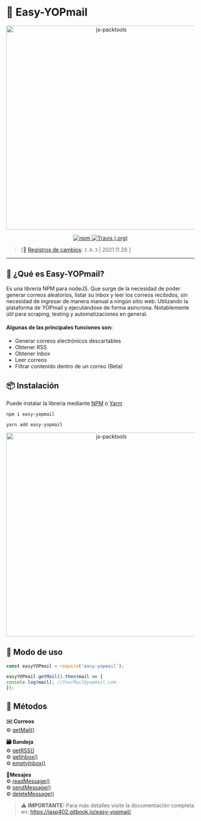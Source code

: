 # 📮 Easy-YOPmail
<p align="center">
    <a href="#">
        <img alt="js-packtools" src="https://gblobscdn.gitbook.com/assets%2F-MdF_xK-ItaoR0nZ_8h1%2F-Mjl185Z9hapIlRQqUgI%2F-Mjl1CqRoWAlVb8WqOgg%2FPuppy%20Training%20Tutorial%20YouTube%20Thumbnail%20(1).png" width="546">
    </a>
</p>
<p align="center">
    <a href="https://www.npmjs.com/package/easy-yopmail">
        <img alt="npm" src="https://img.shields.io/npm/v/easy-yopmail.svg?logo=npm">
    </a>
    <a href="https://app.travis-ci.com/github/jasp402/Easy-YOPmail">
        <img alt="Travis (.org)" src="https://api.travis-ci.com/jasp402/Easy-YOPmail.svg">
    </a>
</p>

>[📅 [Registros de cambios](https://jasp402.gitbook.io/easy-yopmail//changelogs): `3.0.3` | 2021.11.28 ]
---
## 💌 ¿Qué es Easy-YOPmail?
Es una librería NPM para nodeJS. Que surge de la necesidad de poder generar correos aleatorios, listar su inbox y leer los correos recibidos, sin necesidad de ingresar de manera manual a ningún sitio web. Utilizando la plataforma de YOPmail y ejecutándose de forma asíncrona. Notablemente útil para scraping, testing y automatizaciones en general.

#### Algunas de las principales funciones son:
- Generar correos electrónicos descartables
- Obtener RSS
- Obtener Inbox
- Leer correos
- Filtrar contenido dentro de un correo (Beta)

## 📦 Instalación
Puede instalar la librería mediante [NPM](https://www.npmjs.com/) o [Yarm](https://yarnpkg.com/)
```
npm i easy-yopmail
```
```
yarn add easy-yopmail
```
<p align="center">
    <a href="#">
        <img alt="js-packtools" src="https://gblobscdn.gitbook.com/assets%2F-MdF_xK-ItaoR0nZ_8h1%2F-Mjl2czgx-9-f6U8DSlG%2F-Mjl6vxELNJWqVH3-fnr%2Feasy-yopmail-install%20(1).gif" width="546">
    </a>
</p>

## 🔧 Modo de uso
``` js
const easyYOPmail = require('easy-yopmail');

easyYOPmail.getMail().then(mail => {
console.log(mail); //YourMail@yopmail.com
});
```

## 🧰 Métodos
**✉️ Correos**<br>
⚙️ [getMail()](https://app.gitbook.com/@jasp402/s/easy-yopmail/methods/mails/get-mail) <br>

**🗃️ Bandeja**<br>
⚙️ [getRSS()](https://app.gitbook.com/@jasp402/s/easy-yopmail/methods/inbox/get-rss) <br>
⚙️ [getInbox()](https://app.gitbook.com/@jasp402/s/easy-yopmail/methods/inbox/get-inbox) <br>
⚙️ [emptyInbox()](https://app.gitbook.com/@jasp402/s/easy-yopmail/methods/inbox/get-rss) <br>

**📑Mesajes**<br>
⚙️ [readMessage()](https://app.gitbook.com/@jasp402/s/easy-yopmail/methods/inbox/get-rss) <br>
⚙️ [sendMessage()](https://app.gitbook.com/@jasp402/s/easy-yopmail/methods/inbox/get-rss) <br>
⚙️ [deleteMessage()](https://app.gitbook.com/@jasp402/s/easy-yopmail/methods/inbox/get-rss) <br>

> ⚠️ **IMPORTANTE:** Para más detalles visite la documentación completa en: https://jasp402.gitbook.io/easy-yopmail/
